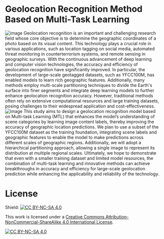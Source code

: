 # Geolocation Recognition Method Based on Multi-Task Learning
![image](https://github.com/user-attachments/assets/5688bbdc-08a4-4d74-b92c-d9ed148ae10e)
Geolocation recognition is an important and challenging research field whose core objective is to determine the geographic coordinates of a photo based on its visual content. This technology plays a crucial role in various applications, such as location tagging on social media, automated threat monitoring in counterterrorism systems, and remote sensing in geographic surveys. With the continuous advancement of deep learning and computer vision technologies, the accuracy and efficiency of geolocation recognition have significantly improved. In particular, the development of large-scale geotagged datasets, such as YFCC100M, has enabled models to learn rich geographic features. Additionally, many methods employ multi-scale partitioning techniques to divide the Earth's surface into finer segments and integrate deep learning models to further enhance geolocation recognition accuracy. However, traditional methods often rely on extensive computational resources and large training datasets, posing challenges to their widespread application and cost-effectiveness.
![image](https://github.com/user-attachments/assets/a4c1c50d-77a1-4dab-ab55-a82eec3134e4)
This study aims to design a geolocation recognition model based on Multi-task Learning (MTL) that enhances the model’s understanding of scene categories by learning image content labels, thereby improving the accuracy of geographic location predictions. We plan to use a subset of the YFCC100M dataset as the training foundation, integrating scene labels and geographic features to enable the model to make predictions across different scales of geographic regions. Additionally, we will adopt a hierarchical partitioning approach, allowing a single image to represent its distribution at multiple regional scales. Ultimately, we hope to demonstrate that even with a smaller training dataset and limited model resources, the combination of multi-task learning and innovative methods can achieve breakthroughs in accuracy and efficiency for large-scale geolocation prediction while enhancing the applicability and reliability of the technology.
# License
Shield: [![CC BY-NC-SA 4.0][cc-by-nc-sa-shield]][cc-by-nc-sa]

This work is licensed under a
[Creative Commons Attribution-NonCommercial-ShareAlike 4.0 International License][cc-by-nc-sa].

[![CC BY-NC-SA 4.0][cc-by-nc-sa-image]][cc-by-nc-sa]

[cc-by-nc-sa]: http://creativecommons.org/licenses/by-nc-sa/4.0/
[cc-by-nc-sa-image]: https://licensebuttons.net/l/by-nc-sa/4.0/88x31.png
[cc-by-nc-sa-shield]: https://img.shields.io/badge/License-CC%20BY--NC--SA%204.0-lightgrey.svg
